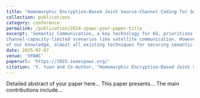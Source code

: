 ```yaml
---
title: "Homomorphic Encryption-Based Joint Source-Channel Coding for Semantic Communications"
collection: publications
category: conference
permalink: /publication/2024-spawc-your-paper-title
excerpt: 'Semantic Communication, a key technology for 6G, prioritizes the transmission of semantic-level over bit-level precision, enabling efficient and reliable communication, especially in
channel-capacity-limited scenarios like satellite communication. However, eavesdropping remains a significant concern, particularly when transmitting sensitive data wirelessly. To the best
of our knowledge, almost all existing techniques for securing semantic information transmission perform semantic encoding before encryption, which deviates from traditional communication protocols. To address this, we propose a Homomorphic Encryption-based Joint Source-Channel Coding (HE-JSCC) scheme. HE-JSCC utilizes the Cheon-Kim-Kim-Song (CKKS) Fully Homomorphic Encryption (FHE) scheme to enable direct semantic encoding and decoding on ciphertext. Additionally, we refine the original DeepJSCC model to enhance compatibility with FHE by substituting certain layers with operations restricted to addition and multiplication, ensuring compliance with fully homomorphic computations. Simulation results show that HEJSCC achieves comparable semantic similarity to unencrypted transmission while also evaluating the additional transmission delay and memory usage introduced by the HE-JSCC, highlighting its limitations and providing directions for future improvements'
date: 2025-07-07
venue: 'SPAWC'
paperurl: 'https://2025.ieeespawc.org/'
citation: 'Y. Yuan and Co-Author, "Homomorphic Encryption-Based Joint Source-Channel Coding for Semantic Communications," in Proceedings of IEEE International Workshop on Signal Processing and Artificial Intelligence for Wireless Communications (SPAWC), July 2024.'
---
```

Detailed abstract of your paper here... This paper presents... The main contributions include...

